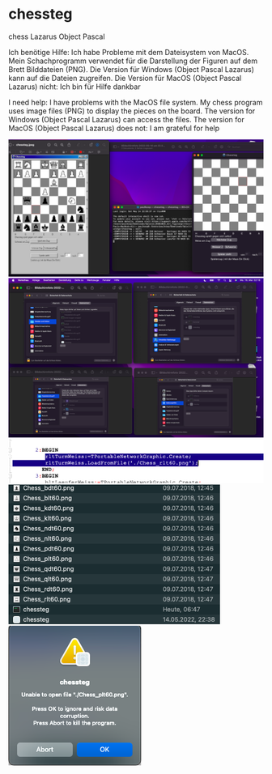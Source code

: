# chessteg
chess Lazarus Object Pascal

Ich benötige Hilfe: 
Ich habe Probleme mit dem Dateisystem von MacOS.
Mein Schachprogramm verwendet für die Darstellung der Figuren auf dem Brett Bilddateien (PNG).
Die Version für Windows (Object Pascal  Lazarus) kann auf die Dateien zugreifen.
Die Version für MacOS (Object Pascal Lazarus) nicht:
Ich bin für Hilfe dankbar

I need help:
I have problems with the MacOS file system.
My chess program uses image files (PNG) to display the pieces on the board.
The version for Windows (Object Pascal Lazarus) can access the files.
The version for MacOS (Object Pascal Lazarus) does not:
I am grateful for help

![screenshot](./chesstecMacWindows.png)
![screenshot](./chesstecProperties.png)
![screenshot](./zugriff.png)
![screenshot](./Ordner.png)
![screenshot](./unableaccess.png)



